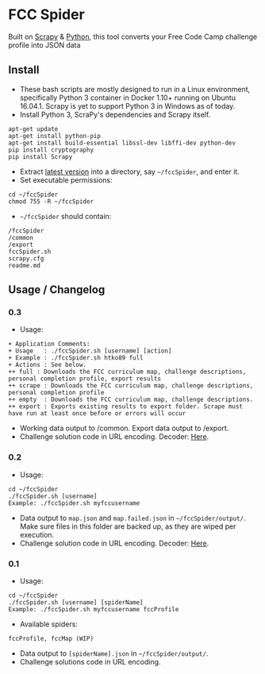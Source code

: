# FCC Spider
Built on [Scrapy](https://scrapy.org/) & [Python](https://www.python.org/), this tool converts your Free Code Camp challenge profile into JSON data

## Install
* These bash scripts are mostly designed to run in a Linux environment, specifically Python 3 container in Docker 1.10+ running on Ubuntu 16.04.1. Scrapy is yet to support Python 3 in Windows as of today.
* Install Python 3, ScraPy's dependencies and Scrapy itself.
```
apt-get update
apt-get install python-pip
apt-get install build-essential libssl-dev libffi-dev python-dev
pip install cryptography
pip install Scrapy
```
* Extract [latest version](https://github.com/htko89/FCC-Spider/releases) into a directory, say `~/fccSpider`, and enter it.
* Set executable permissions:
```
cd ~/fccSpider
chmod 755 -R ~/fccSpider
```
* `~/fccSpider` should contain:
```
/fccSpider
/common
/export
fccSpider.sh
scrapy.cfg
readme.md
```

## Usage / Changelog

### 0.3
* Usage:
```
+ Application Comments:
+ Usage   : ./fccSpider.sh [username] [action]
+ Example : ./fccSpider.sh htko89 full
+ Actions : See below.
++ full : Downloads the FCC curriculum map, challenge descriptions, personal completion profile, export results
++ scrape : Downloads the FCC curriculum map, challenge descriptions, personal completion profile
++ empty  : Downloads the FCC curriculum map, challenge descriptions.
++ export : Exports existing results to export folder. Scrape must have run at least once before or errors will occur
```
* Working data output to /common. Export data output to /export.
* Challenge solution code in URL encoding. Decoder: [Here](http://meyerweb.com/eric/tools/dencoder/).

### 0.2
* Usage:
```
cd ~/fccSpider
./fccSpider.sh [username]
Example: ./fccSpider.sh myfccusername
```
* Data output to `map.json` and `map.failed.json` in `~/fccSpider/output/`. Make sure files in this folder are backed up, as they are wiped per execution.
* Challenge solution code in URL encoding. Decoder: [Here](http://meyerweb.com/eric/tools/dencoder/).

### 0.1
* Usage:
```
cd ~/fccSpider
./fccSpider.sh [username] [spiderName]
Example: ./fccSpider.sh myfccusername fccProfile
```
* Available spiders:
```
fccProfile, fccMap (WIP)
```
* Data output to `[spiderName].json` in `~/fccSpider/output/`.
* Challenge solutions code in URL encoding.
